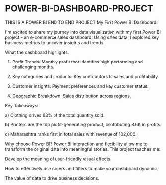 # POWER-BI-DASHBOARD-PROJECT
THIS IS A POWER BI END TO END PROJECT
My First Power BI Dashboard!

I'm excited to share my journey into data visualization with my first Power BI project - an e-commerce sales dashboard! Using sales data, I explored key business metrics to uncover insights and trends.

What the dashboard highlights:

1. Profit Trends: Monthly profit that identifies high-performing and challenging months.

2. Key categories and products: Key contributors to sales and profitability.

3. Customer insights: Payment preferences and key customer status.

4. Geographic Breakdown: Sales distribution across regions.

Key Takeaways:

a) Clothing drives 63% of the total quantity sold.

b) Printers are the top profit-generating product, contributing 8.6K in profits.

c) Maharashtra ranks first in total sales with revenue of 102,000.

Why choose Power BI? Power BI interaction and flexibility allow me to transform the original data into meaningful stories. This project teaches me:

Develop the meaning of user-friendly visual effects.

How to effectively use slicers and filters to make your dashboard dynamic.

The value of data to drive business decisions.
